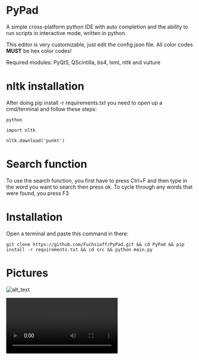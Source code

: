 # PyPad
A simple cross-platform python IDE with auto completion and the ability to run scripts in interactive mode, written in python.

This editor is very customizable, just edit the config.json file. All color codes  **MUST** be hex color codes!

Required modules: PyQt5, QScintilla, bs4, lxml, nltk and vulture

# nltk installation
After doing pip install -r requirements.txt you need to open up a cmd/terminal and follow these steps:

```python```

```import nltk```

```nltk.download('punkt')```

# Search function

To use the search function, you first have to press Ctrl+F and then type in the word you want to search then press ok.
To cycle through any words that were found, you press F3

# Installation
Open a terminal and paste this command in there:

```git clone https://github.com/Fuchsiaff/PyPad.git && cd PyPad && pip install -r requirements.txt && cd src && python main.py``` 

# Pictures
![alt_text](https://raw.githubusercontent.com/Fuchsiaff/Content/master/2019-01-26-220809_1920x1021_scrot.png)

![Video demo](https://raw.githubusercontent.com/Fuchsiaff/content/master/demo_1.mp4)

